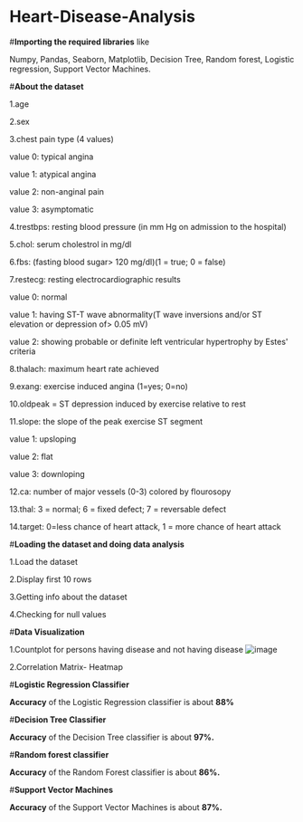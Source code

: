 # Heart-Disease-Analysis

#**Importing the required libraries** like 

  Numpy, Pandas, Seaborn, Matplotlib, Decision Tree, Random forest, Logistic regression, Support Vector Machines.

#**About the dataset**

1.age

2.sex

3.chest pain type (4 values)

value 0: typical angina

value 1: atypical angina

value 2: non-anginal pain

value 3: asymptomatic

4.trestbps: resting blood pressure (in mm Hg on admission to the hospital)

5.chol: serum cholestrol in mg/dl

6.fbs: (fasting blood sugar> 120 mg/dl)(1 = true; 0 = false)

7.restecg: resting electrocardiographic results

value 0: normal

value 1: having ST-T wave abnormality(T wave inversions and/or ST elevation or depression of> 0.05 mV)

value 2: showing probable or definite left ventricular hypertrophy by Estes' criteria

8.thalach: maximum heart rate achieved

9.exang: exercise induced angina (1=yes; 0=no)

10.oldpeak = ST depression induced by exercise relative to rest

11.slope: the slope of the peak exercise ST segment

value 1: upsloping

value 2: flat

value 3: downloping

12.ca: number of major vessels (0-3) colored by flourosopy

13.thal: 3 = normal; 6 = fixed defect; 7 = reversable defect

14.target: 0=less chance of heart attack, 1 = more chance of heart attack

#**Loading the dataset and doing data analysis**

1.Load the dataset

2.Display first 10 rows

3.Getting info about the dataset

4.Checking for null values

#**Data Visualization**

1.Countplot for persons having disease and not having disease
![image](https://github.com/vekasheni/Heart-Disease-Analysis/assets/146317452/4546b627-dfae-4c7f-9e7f-a6030eb58205)

2.Correlation Matrix- Heatmap

#**Logistic Regression Classifier**

  **Accuracy** of the Logistic Regression classifier is about **88%**

#**Decision Tree Classifier**

   **Accuracy** of the Decision Tree classifier is about **97%.**

 #**Random forest classifier**

   **Accuracy** of the Random Forest classifier is about **86%.**

 #**Support Vector Machines**

   **Accuracy** of the Support Vector Machines is about **87%.**

